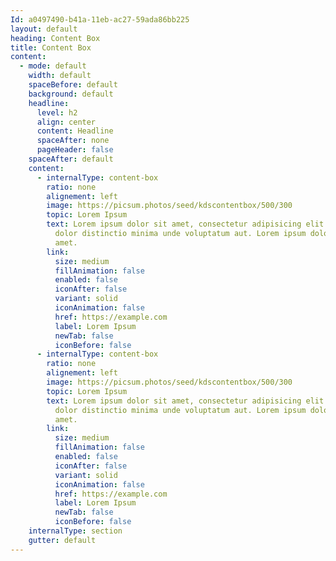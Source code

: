 ```yaml
---
Id: a0497490-b41a-11eb-ac27-59ada86bb225
layout: default
heading: Content Box
title: Content Box
content:
  - mode: default
    width: default
    spaceBefore: default
    background: default
    headline:
      level: h2
      align: center
      content: Headline
      spaceAfter: none
      pageHeader: false
    spaceAfter: default
    content:
      - internalType: content-box
        ratio: none
        alignement: left
        image: https://picsum.photos/seed/kdscontentbox/500/300
        topic: Lorem Ipsum
        text: Lorem ipsum dolor sit amet, consectetur adipisicing elit. Lorem ispum
          dolor distinctio minima unde voluptatum aut. Lorem ipsum dolor sit
          amet.
        link:
          size: medium
          fillAnimation: false
          enabled: false
          iconAfter: false
          variant: solid
          iconAnimation: false
          href: https://example.com
          label: Lorem Ipsum
          newTab: false
          iconBefore: false
      - internalType: content-box
        ratio: none
        alignement: left
        image: https://picsum.photos/seed/kdscontentbox/500/300
        topic: Lorem Ipsum
        text: Lorem ipsum dolor sit amet, consectetur adipisicing elit. Lorem ispum
          dolor distinctio minima unde voluptatum aut. Lorem ipsum dolor sit
          amet.
        link:
          size: medium
          fillAnimation: false
          enabled: false
          iconAfter: false
          variant: solid
          iconAnimation: false
          href: https://example.com
          label: Lorem Ipsum
          newTab: false
          iconBefore: false
    internalType: section
    gutter: default
---
```

